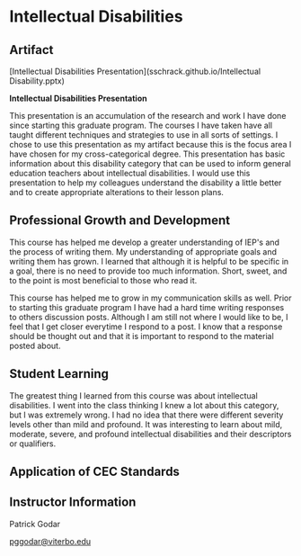 # Intellectual Disabilities

## Artifact 

[Intellectual Disabilities Presentation](sschrack.github.io/Intellectual Disability.pptx)

**Intellectual Disabilities Presentation**

This presentation is an accumulation of the research and work I have done since starting this graduate program. The courses I have taken have all taught different techniques and strategies to use in all sorts of settings. I chose to use this presentation as my artifact because this is the focus area I have chosen for my cross-categorical degree. This presentation has basic information about this disability category that can be used to inform general education teachers about intellectual disabilities. I would use this presentation to help my colleagues understand the disability a little better and to create appropriate alterations to their lesson plans. 

## Professional Growth and Development

This course has helped me develop a greater understanding of IEP's and the process of writing them. My understanding of appropriate goals and writing them has grown. I learned that although it is helpful to be specific in a goal, there is no need to provide too much information. Short, sweet, and to the point is most beneficial to those who read it. 

This course has helped me to grow in my communication skills as well. Prior to starting this graduate program I have had a hard time writing responses to others discussion posts. Although I am still not where I would like to be, I feel that I get closer everytime I respond to a post. I know that a response should be thought out and that it is important to respond to the material posted about. 

## Student Learning

The greatest thing I learned from this course was about intellectual disabilities. I went into the class thinking I knew a lot about this category, but I was extremely wrong. I had no idea that there were different severity levels other than mild and profound. It was interesting to learn about mild, moderate, severe, and profound intellectual disabilities and their descriptors or qualifiers. 

## Application of CEC Standards



## Instructor Information

Patrick Godar

pggodar@viterbo.edu 
